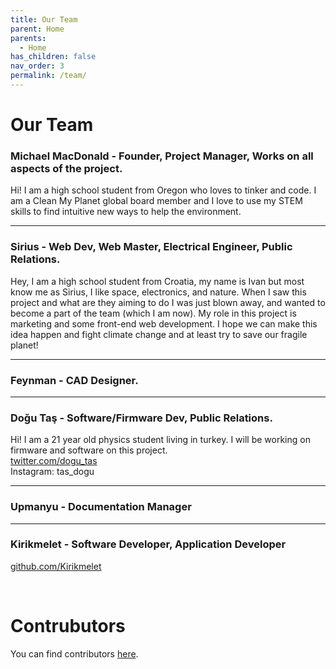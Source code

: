 ```yaml
---
title: Our Team
parent: Home
parents:
  - Home
has_children: false
nav_order: 3
permalink: /team/
---
```


# Our Team

### Michael MacDonald - Founder, Project Manager, Works on all aspects of the project.
Hi! I am a high school student from Oregon who loves to tinker and code. I am a Clean My Planet global board member and I love to use my STEM skills to find intuitive new ways to help the environment.

---

### Sirius - Web Dev, Web Master, Electrical Engineer, Public Relations.
Hey, I am a high school student from Croatia, my name is Ivan but most know me as Sirius, I like space, electronics, and nature. When I saw this project and what are they aiming to do I was just blown away, and wanted to become a part of the team (which I am now). My role in this project is marketing and some front-end web development. I hope we can make this idea happen and fight climate change and at least try to save our fragile planet!

---

### Feynman - CAD Designer.

---

### Doğu Taş - Software/Firmware Dev, Public Relations.
Hi! I am a 21 year old physics student living in turkey. I will be working on firmware and software on this project.<br>
[twitter.com/dogu_tas](https://twitter.com/dogu_tas)<br>
Instagram: tas_dogu

---

### Upmanyu - Documentation Manager

---

### Kirikmelet - Software Developer, Application Developer
[github.com/Kirikmelet](https://github.com/Kirikmelet)

<br>

# Contrubutors
You can find contributors [here](https://github.com/Open-Source-Autonomous-Boat/OSAB/blob/main/CONTRIBUTORS.md).
